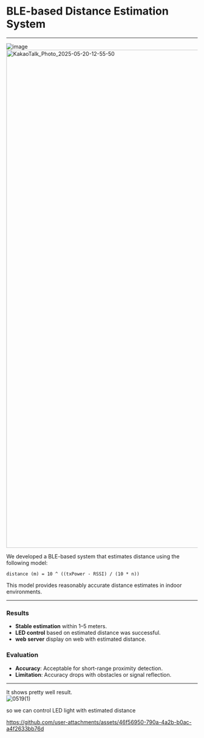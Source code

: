 # BLE-based Distance Estimation System
---

![image](https://github.com/user-attachments/assets/eacc2448-5f2b-42dd-8d00-088eed0ae6fa)
<img width="1313" alt="KakaoTalk_Photo_2025-05-20-12-55-50" src="https://github.com/user-attachments/assets/46945ead-2b3c-4d60-86a7-951d13eb8261" /> 

We developed a BLE-based system that estimates distance using the following model:

```
distance (m) = 10 ^ ((txPower - RSSI) / (10 * n))
```

This model provides reasonably accurate distance estimates in indoor environments.

---

### Results

* **Stable estimation** within 1–5 meters.
* **LED control** based on estimated distance was successful.
* **web server** display on web with estimated distance.

### Evaluation

* **Accuracy**: Acceptable for short-range proximity detection.
* **Limitation**: Accuracy drops with obstacles or signal reflection.

---

It shows pretty well result.  
![0519(1)](https://github.com/user-attachments/assets/d9294ef2-594e-4a73-a007-1d4b6739463c)

so we can control LED light with estimated distance  


https://github.com/user-attachments/assets/46f56950-790a-4a2b-b0ac-a4f2633bb76d

